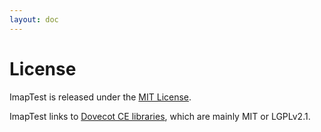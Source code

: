 ```yaml
---
layout: doc
---
```


# License

ImapTest is released under the [MIT License](https://github.com/dovecot/imaptest/blob/82d49b1ea5e4ce2e54f95fb0f9711a1875daa07d/COPYING.MIT).

ImapTest links to [Dovecot CE libraries](https://github.com/dovecot/core/blob/382425c927c730ff037afec2da0435c5f7d81d43/COPYING), which are mainly MIT or LGPLv2.1.
